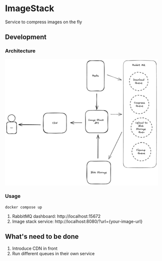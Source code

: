# ImageStack

Service to compress images on the fly

## Development

### Architecture

![Architecture](./docs/ImageStack.png)

### Usage

`docker compose up`

1. RabbitMQ dashboard: http://localhost:15672
2. Image stack service: http://localhost:8080/?url={your-image-url}

## What's need to be done

1. Introduce CDN in front
2. Run different queues in their own service
